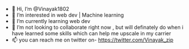 - 👋 Hi, I’m @Vinayak1802
- 👀 I’m interested in web dev | Machine learning
- 🌱 I’m currently learning web dev
- 💞️ I’m not looking to collaborate right now , but will definately do when i have learned some skills which can help me upscale in my carrier
- 📫 you can reach me on twitter on- https://twitter.com/Vinayak_zip

<!---
Vinayak1802/Vinayak1802 is a ✨ special ✨ repository because its `README.md` (this file) appears on your GitHub profile.
You can click the Preview link to take a look at your changes.
--->
